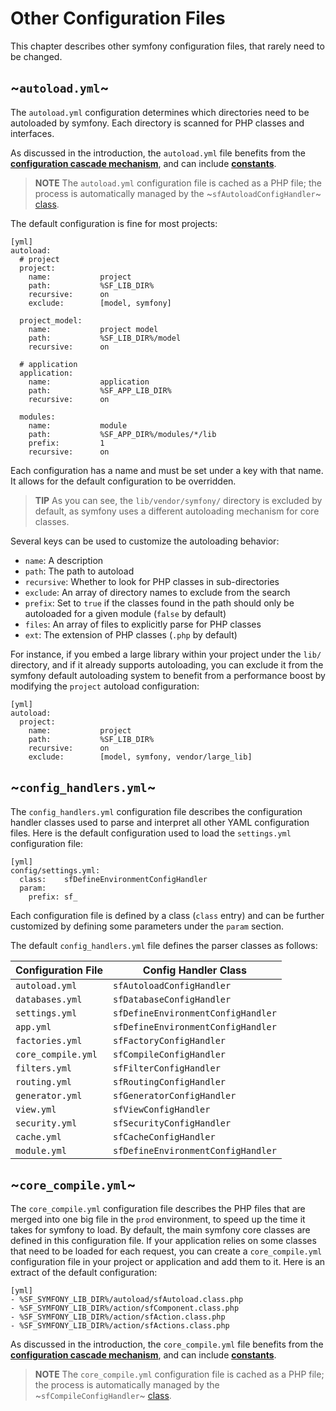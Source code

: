 Other Configuration Files
=========================

This chapter describes other symfony configuration files, that rarely need to
be changed.

~`autoload.yml`~
----------------

The `autoload.yml` configuration determines which directories need to be
autoloaded by symfony. Each directory is scanned for PHP classes and
interfaces.

As discussed in the introduction, the `autoload.yml` file benefits from the
[**configuration cascade mechanism**](#chapter_03_configuration_cascade), and
can include [**constants**](#chapter_03_constants).

>**NOTE**
>The `autoload.yml` configuration file is cached as a PHP file; the
>process is automatically managed by the ~`sfAutoloadConfigHandler`~
>[class](#chapter_14_config_handlers_yml).

The default configuration is fine for most projects:

    [yml]
    autoload:
      # project
      project:
        name:           project
        path:           %SF_LIB_DIR%
        recursive:      on
        exclude:        [model, symfony]

      project_model:
        name:           project model
        path:           %SF_LIB_DIR%/model
        recursive:      on

      # application
      application:
        name:           application
        path:           %SF_APP_LIB_DIR%
        recursive:      on

      modules:
        name:           module
        path:           %SF_APP_DIR%/modules/*/lib
        prefix:         1
        recursive:      on

Each configuration has a name and must be set under a key with that name. It
allows for the default configuration to be overridden.

>**TIP**
>As you can see, the `lib/vendor/symfony/` directory is excluded by default,
>as symfony uses a different autoloading mechanism for core classes.

Several keys can be used to customize the autoloading behavior:

 * `name`: A description
 * `path`: The path to autoload
 * `recursive`: Whether to look for PHP classes in sub-directories
 * `exclude`: An array of directory names to exclude from the search
 * `prefix`: Set to `true` if the classes found in the path should only be autoloaded for a given module (`false` by default)
 * `files`: An array of files to explicitly parse for PHP classes
 * `ext`: The extension of PHP classes (`.php` by default)

For instance, if you embed a large library within your project under the
`lib/` directory, and if it already supports autoloading, you can exclude it
from the symfony default autoloading system to benefit from a performance
boost by modifying the `project` autoload configuration:

    [yml]
    autoload:
      project:
        name:           project
        path:           %SF_LIB_DIR%
        recursive:      on
        exclude:        [model, symfony, vendor/large_lib]

~`config_handlers.yml`~
-----------------------

The `config_handlers.yml` configuration file describes the configuration
handler classes used to parse and interpret all other YAML configuration
files. Here is the default configuration used to load the `settings.yml`
configuration file:

    [yml]
    config/settings.yml:
      class:    sfDefineEnvironmentConfigHandler
      param:
        prefix: sf_

Each configuration file is defined by a class (`class` entry) and can be
further customized by defining some parameters under the `param` section.

The default `config_handlers.yml` file defines the parser classes as follows:

 | Configuration File | Config Handler Class               |
 | ------------------ | ---------------------------------- |
 | `autoload.yml`     | `sfAutoloadConfigHandler`          |
 | `databases.yml`    | `sfDatabaseConfigHandler`          |
 | `settings.yml`     | `sfDefineEnvironmentConfigHandler` |
 | `app.yml`          | `sfDefineEnvironmentConfigHandler` |
 | `factories.yml`    | `sfFactoryConfigHandler`           |
 | `core_compile.yml` | `sfCompileConfigHandler`           |
 | `filters.yml`      | `sfFilterConfigHandler`            |
 | `routing.yml`      | `sfRoutingConfigHandler`           |
 | `generator.yml`    | `sfGeneratorConfigHandler`         |
 | `view.yml`         | `sfViewConfigHandler`              |
 | `security.yml`     | `sfSecurityConfigHandler`          |
 | `cache.yml`        | `sfCacheConfigHandler`             |
 | `module.yml`       | `sfDefineEnvironmentConfigHandler` |

~`core_compile.yml`~
--------------------

The `core_compile.yml` configuration file describes the PHP files that are
merged into one big file in the `prod` environment, to speed up the time it
takes for symfony to load. By default, the main symfony core classes are
defined in this configuration file. If your application relies on some classes
that need to be loaded for each request, you can create a `core_compile.yml`
configuration file in your project or application and add them to it. Here is
an extract of the default configuration:

    [yml]
    - %SF_SYMFONY_LIB_DIR%/autoload/sfAutoload.class.php
    - %SF_SYMFONY_LIB_DIR%/action/sfComponent.class.php
    - %SF_SYMFONY_LIB_DIR%/action/sfAction.class.php
    - %SF_SYMFONY_LIB_DIR%/action/sfActions.class.php

As discussed in the introduction, the `core_compile.yml` file benefits from the
[**configuration cascade mechanism**](#chapter_03_configuration_cascade), and
can include [**constants**](#chapter_03_constants).

>**NOTE**
>The `core_compile.yml` configuration file is cached as a PHP file; the
>process is automatically managed by the ~`sfCompileConfigHandler`~
>[class](#chapter_14_config_handlers_yml).
